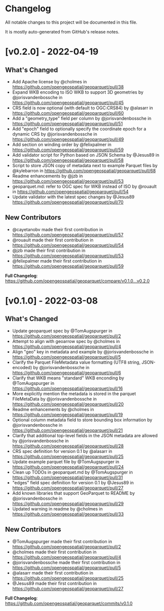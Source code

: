 # Changelog
All notable changes to this project will be documented in this file.

It is mostly auto-generated from GitHub's release notes.

# [v0.2.0] - 2022-04-19

## What's Changed
* Add Apache license by @cholmes in https://github.com/opengeospatial/geoparquet/pull/38
* Expand WKB encoding to ISO WKB to support 3D geometries by @jorisvandenbossche in https://github.com/opengeospatial/geoparquet/pull/45
* CRS field is now optional (with default to OGC:CRS84) by @alasarr in https://github.com/opengeospatial/geoparquet/pull/60
* Add a "geometry_type" field per column by @jorisvandenbossche in https://github.com/opengeospatial/geoparquet/pull/51
* Add "epoch" field to optionally specify the coordinate epoch for a dynamic CRS by @jorisvandenbossche in https://github.com/opengeospatial/geoparquet/pull/49
* Add section on winding order by @felixpalmer in https://github.com/opengeospatial/geoparquet/pull/59
* Add validator script for Python based on JSON Schema by @Jesus89 in https://github.com/opengeospatial/geoparquet/pull/58
* Script to store JSON copy of metadata next to example Parquet files by @kylebarron in https://github.com/opengeospatial/geoparquet/pull/68
* Readme enhancements by @jzb in https://github.com/opengeospatial/geoparquet/pull/53
* geoparquet.md: refer to OGC spec for WKB instead of ISO by @rouault in https://github.com/opengeospatial/geoparquet/pull/54
* Update validator with the latest spec changes by @Jesus89 https://github.com/opengeospatial/geoparquet/pull/70

## New Contributors
* @cayetanobv made their first contribution in https://github.com/opengeospatial/geoparquet/pull/57
* @rouault made their first contribution in https://github.com/opengeospatial/geoparquet/pull/54
* @jzb made their first contribution in https://github.com/opengeospatial/geoparquet/pull/53
* @felixpalmer made their first contribution in https://github.com/opengeospatial/geoparquet/pull/59

**Full Changelog**: https://github.com/opengeospatial/geoparquet/compare/v0.1.0...v0.2.0

# [v0.1.0] - 2022-03-08

## What's Changed
* Update geoparquet spec by @TomAugspurger in https://github.com/opengeospatial/geoparquet/pull/2
* Attempt to align with geoarrow spec by @cholmes in https://github.com/opengeospatial/geoparquet/pull/4
* Align "geo" key in metadata and example by @jorisvandenbossche in https://github.com/opengeospatial/geoparquet/pull/5
* Clarify the Parquet FileMetadata value formatting (UTF8 string, JSON-encoded) by @jorisvandenbossche in https://github.com/opengeospatial/geoparquet/pull/6
* Clarify that WKB means "standard" WKB enconding by @TomAugspurger in https://github.com/opengeospatial/geoparquet/pull/16
* More explicitly mention the metadata is stored in the parquet FileMetaData by @jorisvandenbossche in https://github.com/opengeospatial/geoparquet/pull/20
* Readme enhancements by @cholmes in https://github.com/opengeospatial/geoparquet/pull/19
* Optional column metadata field to store bounding box information by @jorisvandenbossche in https://github.com/opengeospatial/geoparquet/pull/21
* Clarify that additional top-level fields in the JSON metadata are allowed by @jorisvandenbossche in https://github.com/opengeospatial/geoparquet/pull/28
* CRS spec definition for version 0.1 by @alasarr in https://github.com/opengeospatial/geoparquet/pull/25
* Update example parquet file by @TomAugspurger in https://github.com/opengeospatial/geoparquet/pull/24
* Clean up TODOs in geoparquet.md by @TomAugspurger in https://github.com/opengeospatial/geoparquet/pull/31
* "edges" field spec definition for version 0.1 by @Jesus89 in https://github.com/opengeospatial/geoparquet/pull/27
* Add known libraries that support GeoParquet to README by @jorisvandenbossche in https://github.com/opengeospatial/geoparquet/pull/29
* Updated warning in readme by @cholmes in https://github.com/opengeospatial/geoparquet/pull/33

## New Contributors
* @TomAugspurger made their first contribution in https://github.com/opengeospatial/geoparquet/pull/2
* @cholmes made their first contribution in https://github.com/opengeospatial/geoparquet/pull/4
* @jorisvandenbossche made their first contribution in https://github.com/opengeospatial/geoparquet/pull/5
* @alasarr made their first contribution in https://github.com/opengeospatial/geoparquet/pull/25
* @Jesus89 made their first contribution in https://github.com/opengeospatial/geoparquet/pull/27

**Full Changelog**: https://github.com/opengeospatial/geoparquet/commits/v0.1.0

